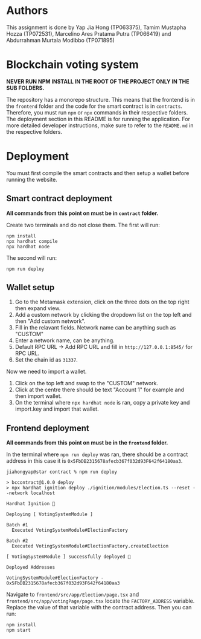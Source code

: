 # Authors
This assignment is done by Yap Jia Hong (TP063375), Tamim Mustapha Hozza (TP072531), Marcelino Ares Pratama Putra (TP066419) and Abdurrahman Murtala Modibbo (TP071895)

# Blockchain voting system
**NEVER RUN NPM INSTALL IN THE ROOT OF THE PROJECT ONLY IN THE SUB FOLDERS.**


The repository has a monorepo structure. This means that the frontend is in the `frontend` folder and the code for the smart contract is in `contracts`. Therefore, you must run `npm` or `npx` commands in their respective folders. The deployment section in this README is for running the application. For more detailed developer instructions, make sure to refer to the `README.md` in the respective folders.

# Deployment
You must first compile the smart contracts and then setup a wallet before running the website.

## Smart contract deployment
**All commands from this point on must be in `contract` folder.**

Create two terminals and do not close them. The first will run:
```
npm install
npx hardhat compile
npx hardhat node
```

The second will run:
```
npm run deploy
```

## Wallet setup
1. Go to the Metamask extension, click on the three dots on the top right then expand view.
2. Add a custom network by clicking the dropdown list on the top left and then "Add custom network".
3. Fill in the relavant fields. Network name can be anything such as "CUSTOM"
4. Enter a network name, can be anything.
5. Default RPC URL -> Add RPC URL and fill in `http://127.0.0.1:8545/` for RPC URL.
6. Set the chain id as `31337`.

Now we need to import a wallet.
1. Click on the top left and swap to the "CUSTOM" network.
2. Click at the centre there should be text "Account 1" for example and then import wallet.
3. On the terminal where `npx hardhat node` is ran, copy a private key and import.key and import that wallet.

## Frontend deployment
**All commands from this point on must be in the `frontend` folder.**

In the terminal where `npm run deploy` was ran, there should be a contract address in this case it is `0x5FbDB2315678afecb367f032d93F642f64180aa3`.

```
jiahongyap@star contract % npm run deploy

> bccontract@1.0.0 deploy
> npx hardhat ignition deploy ./ignition/modules/Election.ts --reset --network localhost

Hardhat Ignition 🚀

Deploying [ VotingSystemModule ]

Batch #1
  Executed VotingSystemModule#ElectionFactory

Batch #2
  Executed VotingSystemModule#ElectionFactory.createElection

[ VotingSystemModule ] successfully deployed 🚀

Deployed Addresses

VotingSystemModule#ElectionFactory - 0x5FbDB2315678afecb367f032d93F642f64180aa3
```

Navigate to `frontend/src/app/Election/page.tsx` and `frontend/src/app/votingPage/page.tsx` locate the `FACTORY_ADDRESS` variable. Replace the value of that variable with the contract address. Then you can run:

```
npm install
npm start
```